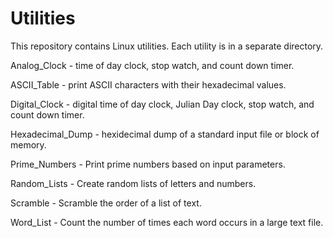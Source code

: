 # Utilities

This repository contains Linux utilities.  Each utility is in a separate
   directory.

Analog_Clock - time of day clock, stop watch, and count down timer.

ASCII_Table - print ASCII characters with their hexadecimal values.

Digital_Clock - digital time of day clock, Julian Day clock, stop watch,
   and count down timer.

Hexadecimal_Dump - hexidecimal dump of a standard input file or block
   of memory.
   
Prime_Numbers - Print prime numbers based on input parameters.
   
Random_Lists - Create random lists of letters and numbers.

Scramble - Scramble the order of a list of text.

Word_List - Count the number of times each word occurs in a large text file.
